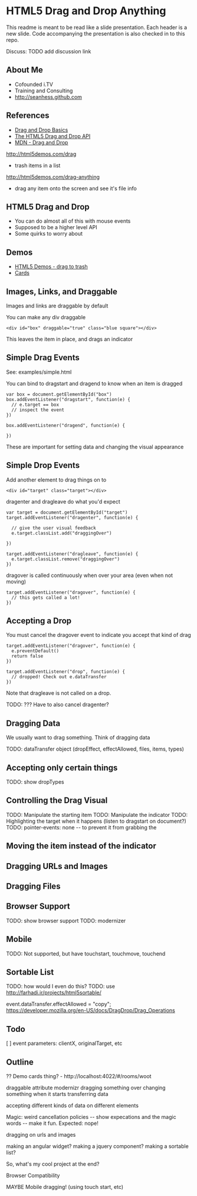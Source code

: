 
HTML5 Drag and Drop Anything
============================

This readme is meant to be read like a slide presentation. Each header is a new slide. Code accompanying the presentation is also checked in to this repo.

Discuss: TODO add discussion link

About Me
--------

* Cofounded i.TV
* Training and Consulting
* http://seanhess.github.com

References
----------

* [Drag and Drop Basics](http://www.html5rocks.com/en/tutorials/dnd/basics/)
* [The HTML5 Drag and Drop API](http://www.quirksmode.org/blog/archives/2009/09/the_html5_drag.html)
* [MDN - Drag and Drop](https://developer.mozilla.org/en-US/docs/DragDrop/Drag_and_Drop)

http://html5demos.com/drag
- trash items in a list

http://html5demos.com/drag-anything
- drag any item onto the screen and see it's file info

HTML5 Drag and Drop
-------------------

* You can do almost all of this with mouse events
* Supposed to be a higher level API
* Some quirks to worry about

Demos
-----

* [HTML5 Demos - drag to trash](http://html5demos.com/drag)
* [Cards](http://localhost:4022/#/rooms/woot)

Images, Links, and Draggable
----------------------------

Images and links are draggable by default

You can make any div draggable

    <div id="box" draggable="true" class="blue square"></div>

This leaves the item in place, and drags an indicator

Simple Drag Events
------------------

See: examples/simple.html

You can bind to dragstart and dragend to know when an item is dragged

    var box = document.getElementById("box")
    box.addEventListener("dragstart", function(e) {
      // e.target == box
      // inspect the event
    })

    box.addEventListener("dragend", function(e) {
      
    })

These are important for setting data and changing the visual appearance

Simple Drop Events
------------------

Add another element to drag things on to
  
    <div id="target" class="target"></div>

dragenter and dragleave do what you'd expect

    var target = document.getElementById("target")
    target.addEventListener("dragenter", function(e) {

      // give the user visual feedback
      e.target.classList.add("draggingOver")

    })

    target.addEventListener("dragleave", function(e) {
      e.target.classList.remove("draggingOver")
    })

dragover is called continuously when over your area (even when not moving)

    target.addEventListener("dragover", function(e) {
      // this gets called a lot!
    })

Accepting a Drop
----------------

You must cancel the dragover event to indicate you accept that kind of drag

    target.addEventListener("dragover", function(e) {
      e.preventDefault()
      return false
    })

    target.addEventListener("drop", function(e) {
      // dropped! Check out e.dataTransfer
    })

Note that dragleave is not called on a drop.

TODO: ??? Have to also cancel dragenter?

Dragging Data
-------------

We usually want to drag something. Think of dragging data

TODO: dataTransfer object (dropEffect, effectAllowed, files, items, types)

Accepting only certain things
-----------------------------

TODO: show dropTypes

Controlling the Drag Visual
---------------------------

TODO: Manipulate the starting item
TODO: Manipulate the indicator
TODO: Highlighting the target when it happens (listen to dragstart on document?)
TODO: pointer-events: none -- to prevent it from grabbing the 

Moving the item instead of the indicator
----------------------------------------

Dragging URLs and Images
------------------------

Dragging Files
--------------

Browser Support
---------------

TODO: show browser support
TODO: modernizer

Mobile
------

TODO: Not supported, but have touchstart, touchmove, touchend

Sortable List
-------------

TODO: how would I even do this?
TODO: use http://farhadi.ir/projects/html5sortable/



event.dataTransfer.effectAllowed = "copy";
https://developer.mozilla.org/en-US/docs/DragDrop/Drag_Operations



Todo
----

[ ] event parameters: clientX, originalTarget, etc

Outline
-------

?? Demo cards thing? - http://localhost:4022/#/rooms/woot

draggable attribute
modernizr
dragging something over
changing something when it starts
transferring data

accepting different kinds of data on different elements

Magic: weird cancellation policies
  -- show expecations and the magic words
  -- make it fun. Expected: nope!

dragging on urls and images

making an angular widget?
making a jquery component?
making a sortable list?

So, what's my cool project at the end?

Browser Compatibility

MAYBE
Mobile dragging! (using touch start, etc)

